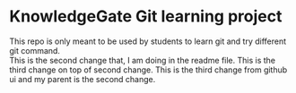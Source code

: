 # KnowledgeGate Git learning project

This repo is only meant to be used by students to learn git and try different git command.
<br>
This is the second change that, I am doing in the readme file.
This is the third change on top of second change.
This is the third change from github ui and my parent is the second change.



